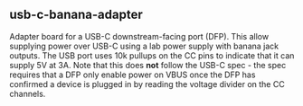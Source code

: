 ## usb-c-banana-adapter

Adapter board for a USB-C downstream-facing port (DFP). This allow supplying
power over USB-C using a lab power supply with banana jack outputs. The USB
port uses 10k pullups on the CC pins to indicate that it can supply 5V at 3A.
Note that this does **not** follow the USB-C spec - the spec requires that a
DFP only enable power on VBUS once the DFP has confirmed a device is plugged in
by reading the voltage divider on the CC channels.

